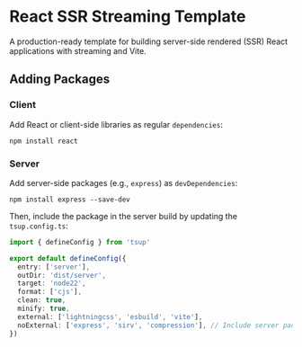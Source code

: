 # React SSR Streaming Template

A production-ready template for building server-side rendered (SSR) React applications with streaming and Vite.

## Adding Packages

### Client

Add React or client-side libraries as regular `dependencies`:

```shell
npm install react
```

### Server

Add server-side packages (e.g., `express`) as `devDependencies`:

```shell
npm install express --save-dev
```

Then, include the package in the server build by updating the `tsup.config.ts`:

```ts
import { defineConfig } from 'tsup'

export default defineConfig({
  entry: ['server'],
  outDir: 'dist/server',
  target: 'node22',
  format: ['cjs'],
  clean: true,
  minify: true,
  external: ['lightningcss', 'esbuild', 'vite'],
  noExternal: ['express', 'sirv', 'compression'], // Include server packages here
})
```